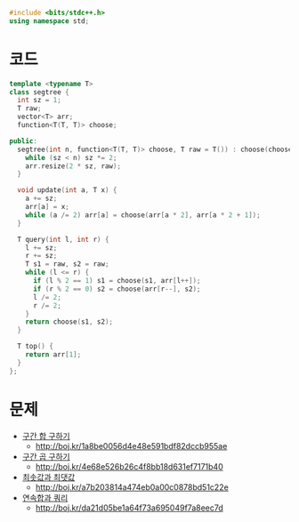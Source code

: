 ```cpp
#include <bits/stdc++.h>
using namespace std;
```

# 코드
```cpp
template <typename T>
class segtree {
  int sz = 1;
  T raw;
  vector<T> arr;
  function<T(T, T)> choose;

public:
  segtree(int n, function<T(T, T)> choose, T raw = T()) : choose(choose), raw(raw) {
    while (sz < n) sz *= 2;
    arr.resize(2 * sz, raw);
  }

  void update(int a, T x) {
    a += sz;
    arr[a] = x;
    while (a /= 2) arr[a] = choose(arr[a * 2], arr[a * 2 + 1]);
  }

  T query(int l, int r) {
    l += sz;
    r += sz;
    T s1 = raw, s2 = raw;
    while (l <= r) {
      if (l % 2 == 1) s1 = choose(s1, arr[l++]);
      if (r % 2 == 0) s2 = choose(arr[r--], s2);
      l /= 2;
      r /= 2;
    }
    return choose(s1, s2);
  }

  T top() {
    return arr[1];
  }
};

```

# 문제
* [구간 합 구하기](https://boj.kr/2042)
  * http://boj.kr/1a8be0056d4e48e591bdf82dccb955ae
* [구간 곱 구하기](https://boj.kr/11505)
  * http://boj.kr/4e68e526b26c4f8bb18d631ef7171b40
* [최솟값과 최댓값](https://boj.kr/2357)
  * http://boj.kr/a7b203814a474eb0a00c0878bd51c22e
* [연속합과 쿼리](https://boj.kr/16993)
  * http://boj.kr/da21d05be1a64f73a695049f7a8eec7d
